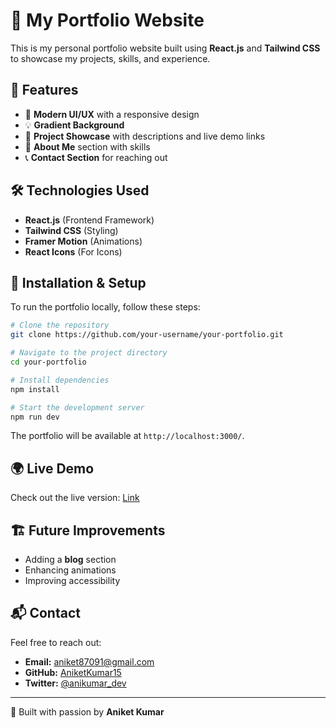 # 🚀 My Portfolio Website

This is my personal portfolio website built using **React.js** and **Tailwind CSS** to showcase my projects, skills, and experience.

## 🌟 Features
- 🎨 **Modern UI/UX** with a responsive design
- 💡 **Gradient Background**
- 📂 **Project Showcase** with descriptions and live demo links
- 📜 **About Me** section with skills
- 📞 **Contact Section** for reaching out

## 🛠️ Technologies Used
- **React.js** (Frontend Framework)
- **Tailwind CSS** (Styling)
- **Framer Motion** (Animations)
- **React Icons** (For Icons)

## 📌 Installation & Setup
To run the portfolio locally, follow these steps:

```bash
# Clone the repository
git clone https://github.com/your-username/your-portfolio.git

# Navigate to the project directory
cd your-portfolio

# Install dependencies
npm install

# Start the development server
npm run dev
```

The portfolio will be available at `http://localhost:3000/`.

## 🌍 Live Demo
Check out the live version: [Link](https://aniket-kumar.vercel.app/)

## 🏗️ Future Improvements
- Adding a **blog** section
- Enhancing animations
- Improving accessibility

## 📬 Contact
Feel free to reach out:
- **Email:** aniket87091@gmail.com
- **GitHub:** [AniketKumar15](https://github.com/AniketKumar15)
- **Twitter:** [@anikumar_dev](https://twitter.com/anikumar_dev)

---
💙 Built with passion by **Aniket Kumar**


